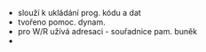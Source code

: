 - slouží k ukládání prog. kódu a dat
- tvořeno pomoc. dynam.
- pro W/R užívá adresaci - souřadnice pam. buněk
- 